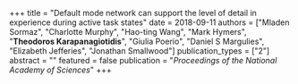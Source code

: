 +++
title = "Default mode network can support the level of detail in experience during active task states"
date = 2018-09-11
authors = ["Mladen Sormaz", "Charlotte Murphy", "Hao-ting Wang", "Mark Hymers", "**Theodoros Karapanagiotidis**", "Giulia Poerio", "Daniel S Margulies", "Elizabeth Jefferies", "Jonathan Smallwood"]
publication_types = ["2"]
abstract = ""
featured = false
publication = "*Proceedings of the National Academy of Sciences*"
+++

